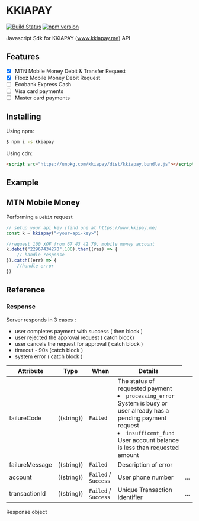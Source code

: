 # KKIAPAY

[![Build Status](https://travis-ci.org/kkiapay/js-sdk.svg?branch=master)](https://travis-ci.org/kkiapay/js-sdk)
[![npm version](https://img.shields.io/npm/v/kkiapay.svg)](https://www.npmjs.com/package/kkiapay)

Javascript Sdk for KKIAPAY (www.kkiapay.me) API

## Features

- [x] MTN Mobile Money Debit & Transfer Request
- [x] Flooz Mobile Money Debit Request
- [ ] Ecobank Express Cash
- [ ] Visa card payments
- [ ] Master card payments

## Installing

Using npm:

```bash
$ npm i -s kkiapay
```

Using cdn:

```html
<script src="https://unpkg.com/kkiapay/dist/kkiapay.bundle.js"></script>
```

## Example

## MTN Mobile Money 

Performing a `Debit` request 

```js
// setup your api key (find one at https://www.kkipay.me)
const k = kkiapay("<your-api-key>")

//request 100 XOF from 67 43 42 70, mobile money account
k.debit("22967434270",100).then((res) => {
    // handle response
}).catch((err) => {
    //handle error
})
```

## Reference


### Response
Server responds in 3 cases : 
  - user completes payment with success ( then block  ) 
  - user rejected the approval request ( catch block)
  - user cancels the request for approval ( catch block )
  - timeout - 90s  (catch block )
  - system error ( catch block )

<table>
  <thead>
    <tr>
      <th>Attribute</th>
      <th>Type</th>
      <th>When</th>
      <th>Details</th>
    </tr>
  </thead>
  <tbody>
    <tr>
      <td>failureCode</td>
      <td>((string))</td>
         <td> <code>Failed</code> </td>
      <td>The status of requested payment                                                               <li> <code>processing_error</code>  System is busy or user already has a pending payment request</li> <li><code>insufficent_fund</code> User account balance is less than requested amount</li>
      </td> 
   </tr>
   <tr>
      <td>failureMessage</td>
      <td>((string))</td>
       <td> <code>Failed</code> </td>
      <td>Description of error</td> 
   </tr>
   <tr>
      <td>account</td>
      <td>((string))</td>
       <td> <code>Failed</code> / <code>Success</code> </td>
      <td>User phone number</td> 
      <td>...</td>
   </tr>
   <tr>
      <td>transactionId</td>
      <td>((string))</td>
       <td> <code>Failed</code> / <code>Success</code> </td>
       <td>Unique Transaction identifier </td> 
      <td> ... </td>
   </tr>
  </tbody>
</table>

Response object
